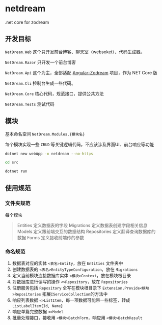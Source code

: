 # netdream
.net core for zodream

## 开发目标

`NetDream.Web` 这个只开发前台博客、聊天室（websoket）、代码生成器。

`NetDream.Razor` 只开发一个前台博客

`NetDream.Api` 这个为主，全部适配 [Angular-Zodream](https://github.com/zx648383079/Angular-ZoDream) 项目，作为 NET Core 版

`NetDream.Cli` 控制台生成一些代码。

`NetDream.Core` 核心代码，规范接口，提供公共方法

`NetDream.Tests` 测试代码

## 模块

基本命名空间 `NetDream.Modules.{模块名}`

每个模块实现一些 `CRUD` 等关键逻辑代码，不应该涉及界面UI、前台响应等功能



```cmd
dotnet new webApp -o netdream --no-https

cd src

dotnet run
```

## 使用规范

### 文件夹规范

每个模块


> Entities 定义数据表的字段
> Migrations 定义数据表创建字段相关信息
> Models 定义跟前端交互的数据结构
> Repositories 定义翻译查询数据库的数据
> Forms 定义接收前端传的参数


### 命名规范

1. 数据表对应的实体 `<表名>Entity`，放在 `Entities` 文件夹中
2. 创建数据表的 `<表名>EntityTypeConfiguration`，放在 `Migrations`
3. 定义当前模块连接数据库实体 `<模块>Context`，放在模块根目录
4. 对数据库进行读写的操作 `<>Repository`，放在 `Repositories`
5. 注册服务包括 `Repository` 全写在模块根目录下 `Extension.Provide<模块>Repositories` 拓展`IServiceCollection`的方法中
6. 响应列表数据 `<>ListItem`，每一项数据可能带一些标签，转成 `ListLabelItem{Id, Name}`
7. 响应单篇完整数据 `<>Model`
8. 批量处理接口，接收用 `<模块>BatchForm`，响应用 `<模块>BatchResult`